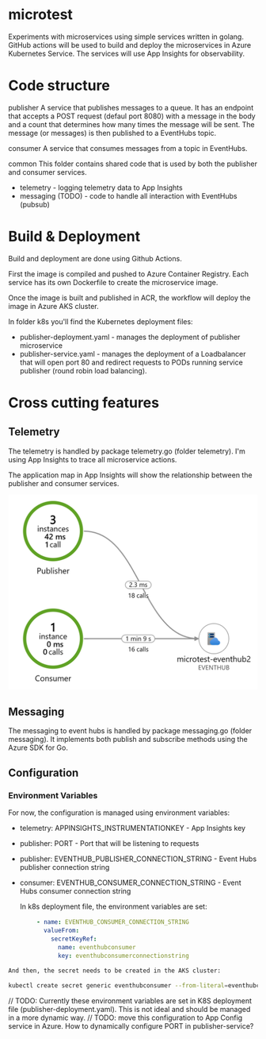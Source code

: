 # microtest
Experiments with microservices using simple services written in golang. GitHub actions will be used to build and deploy the microservices in Azure Kubernetes Service. The services will use App Insights for observability.

# Code structure

publisher
A service that publishes messages to a queue. It has an endpoint that accepts a POST request (defaul port 8080) with a message in the body and a count that determines how many times the message will be sent. The message (or messages) is then published to a EventHubs topic.

consumer
A service that consumes messages from a topic in EventHubs.

common
This folder contains shared code that is used by both the publisher and consumer services.
* telemetry - logging telemetry data to App Insights
* messaging (TODO) - code to handle all interaction with EventHubs (pubsub)

# Build & Deployment

Build and deployment are done using Github Actions.

First the image is compiled and pushed to Azure Container Registry. Each service has its own Dockerfile to create the microservice image.

Once the image is built and published in ACR, the workflow will deploy the image in Azure AKS cluster.

In folder k8s you'll find the Kubernetes deployment files:
* publisher-deployment.yaml - manages the deployment of publisher microservice
* publisher-service.yaml - manages the deployment of a Loadbalancer that will open port 80 and redirect requests to PODs running service publisher (round robin load balancing).

# Cross cutting features

## Telemetry

The telemetry is handled by package telemetry.go (folder telemetry). I'm using App Insights to trace all microservice actions.

The application map in App Insights will show the relationship between the publisher and consumer services.

![alt text](image.png)

## Messaging

The messaging to event hubs is handled by package messaging.go (folder messaging).
It implements both publish and subscribe methods using the Azure SDK for Go.

## Configuration

### Environment Variables

For now, the configuration is managed using environment variables:
* telemetry: APPINSIGHTS_INSTRUMENTATIONKEY - App Insights key
* publisher: PORT - Port that will be listening to requests
* publisher: EVENTHUB_PUBLISHER_CONNECTION_STRING - Event Hubs publisher connection string
* consumer: EVENTHUB_CONSUMER_CONNECTION_STRING - Event Hubs consumer connection string

    In k8s deployment file, the environment variables are set:

```yaml
        - name: EVENTHUB_CONSUMER_CONNECTION_STRING
          valueFrom:
            secretKeyRef:
              name: eventhubconsumer
              key: eventhubconsumerconnectionstring
```

    And then, the secret needs to be created in the AKS cluster:

```bash
kubectl create secret generic eventhubconsumer --from-literal=eventhubconsumerconnectionstring="Endpoint=sb://<yournamespace>.servicebus.windows.net/;SharedAccessKeyName=<yourkeyname>;SharedAccessKey=<yourkey>;EntityPath=<yourentitypath>"
```

// TODO: Currently these environment variables are set in K8S deployment file (publisher-deployment.yaml). This is not ideal and should be managed in a more dynamic way.
// TODO: move this configuration to App Config service in Azure. How to dynamically configure PORT in publisher-service?

